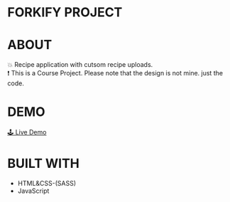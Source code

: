 # FORKIFY PROJECT

# ABOUT
💥 Recipe application with cutsom recipe uploads.
<br/>
 ❗ This is a Course Project. Please note that the design is not mine. just the code.

# DEMO
<a href="#" target="_blank">🕹 Live Demo</a>

# BUILT WITH
- HTML&CSS-(SASS)
- JavaScript
